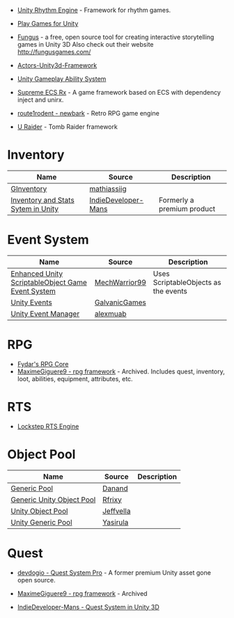 * [Unity Rhythm Engine](https://github.com/RobertG-H/unity-rhythm-engine) - Framework for rhythm games.
* [Play Games for Unity](https://github.com/playgameservices/play-games-plugin-for-unity)

* [Fungus](https://github.com/snozbot/fungus) - a free, open source tool for creating interactive storytelling games in Unity 3D Also check out their website http://fungusgames.com/

* [Actors-Unity3d-Framework](https://github.com/dimmpixeye/Actors-Unity3d-Framework)

* [Unity Gameplay Ability System](https://github.com/sjai013/UnityGameplayAbilitySystem)

* [Supreme ECS Rx](https://github.com/yy1985710/SupremeEcsRx) - A game framework based on ECS with dependency inject and unirx.
* [route1rodent - newbark](https://github.com/route1rodent/newbark) - Retro RPG game engine

* [U Raider](https://github.com/TiernanWatson/uraider) - Tomb Raider framework

# Inventory
| Name | Source | Description  |
| --- | --- | --- |  
|[GInventory](https://github.com/mathiassiig/GInventory)|[mathiassiig](https://github.com/mathiassiig)|
|[Inventory and Stats Sytem in Unity](https://github.com/IndieDeveloper-Mans/Inventory-and-stats-system-in-Unity3D)|[IndieDeveloper-Mans](https://github.com/IndieDeveloper-Mans)| Formerly a premium product

# Event System
| Name | Source | Description  |
| --- | --- | --- |  
|[Enhanced Unity ScriptableObject Game Event System](https://github.com/MechWarrior99/Enhanced-Unity-ScriptableObject-Game-Event-System) |[MechWarrior99](https://github.com/MechWarrior99) |Uses ScriptableObjects as the events |
|[Unity Events](https://github.com/GalvanicGames/unity-events) | [GalvanicGames](https://github.com/GalvanicGames)| |
|[Unity Event Manager](https://github.com/alexmuab/unity-event-manager) |[alexmuab](https://github.com/alexmuab) | |


# RPG
* [Fydar's RPG Core](https://github.com/Fydar/RPGCore)
* [MaximeGiguere9 - rpg framework](https://github.com/MaximeGiguere9/rpg-framework) - Archived.  Includes quest, inventory, loot, abilities, equipment, attributes, etc.

# RTS

* [Lockstep RTS Engine](https://github.com/mrdav30/LockstepRTSEngine)

# Object Pool
| Name | Source | Description  |
| --- | --- | --- |  
|[Generic Pool](https://github.com/Danand/GenericPool) |[Danand](https://github.com/Danand) |
| [Generic Unity Object Pool](https://github.com/Rfrixy/Generic-Unity-Object-Pooler)|[Rfrixy](https://github.com/Rfrixy) |
| [Unity Object Pool](https://github.com/jeffvella/UnityObjectPooler)| [Jeffvella](https://github.com/jeffvella)|
| [Unity Generic Pool](https://github.com/yasirkula/UnityGenericPool)|[Yasirula](https://github.com/yasirkula) |


# Quest

* [devdogio - Quest System Pro](https://github.com/devdogio/Quest-System-Pro) - A former premium Unity asset gone open source.

* [MaximeGiguere9 - rpg framework](https://github.com/MaximeGiguere9/rpg-framework/tree/master/Assets/Scripts/Definitions/Quests) - Archived

* [IndieDeveloper-Mans - Quest System in Unity 3D](https://github.com/IndieDeveloper-Mans/Quest-system-in-Unity3D)
